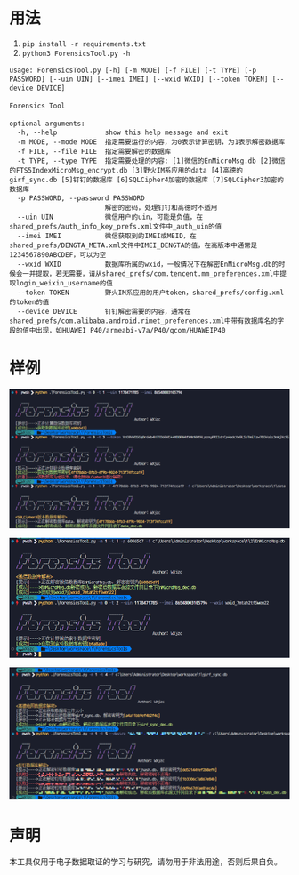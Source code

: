 # 用法
1. `pip install -r requirements.txt`
2. `python3 ForensicsTool.py -h`
```
usage: ForensicsTool.py [-h] [-m MODE] [-f FILE] [-t TYPE] [-p PASSWORD] [--uin UIN] [--imei IMEI] [--wxid WXID] [--token TOKEN] [--device DEVICE]

Forensics Tool

optional arguments:
  -h, --help            show this help message and exit
  -m MODE, --mode MODE  指定需要运行的内容，为0表示计算密钥，为1表示解密数据库
  -f FILE, --file FILE  指定需要解密的数据库
  -t TYPE, --type TYPE  指定需要处理的内容: [1]微信的EnMicroMsg.db [2]微信的FTS5IndexMicroMsg_encrypt.db [3]野火IM系应用的data [4]高德的girf_sync.db [5]钉钉的数据库 [6]SQLCipher4加密的数据库 [7]SQLCipher3加密的数据库
  -p PASSWORD, --password PASSWORD
                        解密的密码，处理钉钉和高德时不适用
  --uin UIN             微信用户的uin，可能是负值，在shared_prefs/auth_info_key_prefs.xml文件中_auth_uin的值
  --imei IMEI           微信获取到的IMEI或MEID，在shared_prefs/DENGTA_META.xml文件中IMEI_DENGTA的值，在高版本中通常是1234567890ABCDEF，可以为空
  --wxid WXID           数据库所属的wxid，一般情况下在解密EnMicroMsg.db的时候会一并提取，若无需要，请从shared_prefs/com.tencent.mm_preferences.xml中提取login_weixin_username的值
  --token TOKEN         野火IM系应用的用户token，shared_prefs/config.xml的token的值
  --device DEVICE       钉钉解密需要的内容，通常在shared_prefs/com.alibaba.android.rimet_preferences.xml中带有数据库名的字段的值中出现，如HUAWEI P40/armeabi-v7a/P40/qcom/HUAWEIP40
```

# 样例
![Alt text](static/image.png)

![Alt text](static/image-1.png)

![Alt text](static/image-2.png)

# 声明
本工具仅用于电子数据取证的学习与研究，请勿用于非法用途，否则后果自负。
